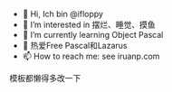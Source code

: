 - 👋 Hi, Ich bin @ifloppy
- 👀 I’m interested in 摆烂、睡觉、摸鱼
- 🌱 I’m currently learning Object Pascal
- 💞️ 热爱Free Pascal和Lazarus
- 📫 How to reach me: see iruanp.com

模板都懒得多改一下

<!---
ifloppy/ifloppy is a ✨ special ✨ repository because its `README.md` (this file) appears on your GitHub profile.
You can click the Preview link to take a look at your changes.
--->
